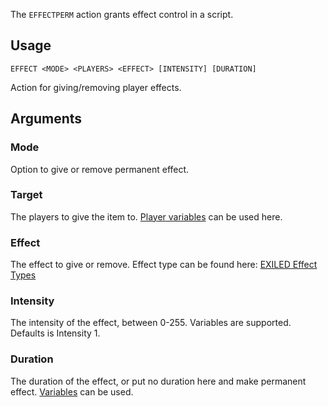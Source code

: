 The `EFFECTPERM` action grants effect control in a script.

## Usage
```
EFFECT <MODE> <PLAYERS> <EFFECT> [INTENSITY] [DURATION]
```
Action for giving/removing player effects.

## Arguments

### Mode
Option to give or remove permanent effect.

### Target
The players to give the item to. [Player variables](https://github.com/Thundermaker300/ScriptedEvents/wiki/Variables#player-variables) can be used here.

### Effect
The effect to give or remove. Effect type can be found here: [EXILED Effect Types](https://exiled-team.github.io/Web/docs/Resources/Intro/#effecttype)

### Intensity
The intensity of the effect, between 0-255. Variables are supported. Defaults is Intensity 1.

### Duration
The duration of the effect, or put no duration here and make permanent effect. [Variables](https://github.com/Thundermaker300/ScriptedEvents/wiki/Variables) can be used.  

